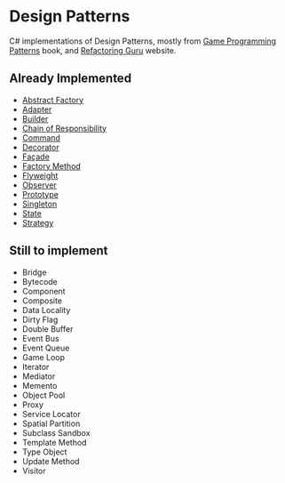 # Design Patterns

C# implementations of Design Patterns, mostly from [Game Programming Patterns](http://gameprogrammingpatterns.com/) book, and [Refactoring Guru](https://refactoring.guru/design-patterns) website.

## Already Implemented

- [Abstract Factory](DesignPatterns/DesignPatterns/AbstractFactory.cs)
- [Adapter](DesignPatterns/DesignPatterns/Adapter.cs)
- [Builder](DesignPatterns/DesignPatterns/Builder.cs)
- [Chain of Responsibility](DesignPatterns/DesignPatterns/ChainOfResponsibility.cs)
- [Command](DesignPatterns/DesignPatterns/Command.cs)
- [Decorator](DesignPatterns/DesignPatterns/Decorator.cs)
- [Façade](DesignPatterns/DesignPatterns/Facade.cs)
- [Factory Method](DesignPatterns/DesignPatterns/FactoryMethod.cs)
- [Flyweight](DesignPatterns/DesignPatterns/Flyweight.cs)
- [Observer](DesignPatterns/DesignPatterns/Observer.cs)
- [Prototype](DesignPatterns/DesignPatterns/Prototype.cs)
- [Singleton](DesignPatterns/DesignPatterns/Singleton.cs)
- [State](DesignPatterns/DesignPatterns/State.cs)
- [Strategy](DesignPatterns/DesignPatterns/Strategy.cs)

## Still to implement

- Bridge
- Bytecode
- Component
- Composite
- Data Locality
- Dirty Flag
- Double Buffer
- Event Bus
- Event Queue
- Game Loop
- Iterator
- Mediator
- Memento
- Object Pool
- Proxy
- Service Locator
- Spatial Partition
- Subclass Sandbox
- Template Method
- Type Object
- Update Method
- Visitor
